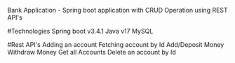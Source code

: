 Bank Application - Spring boot application with CRUD Operation using REST API's

#Technologies
Spring boot v3.4.1
Java v17
MySQL

#Rest API's
Adding an account
Fetching account by Id
Add/Deposit Money
Withdraw Money
Get all Accounts
Delete an account by Id
